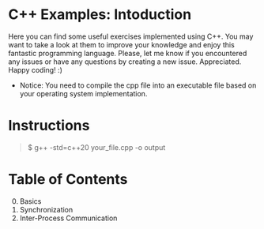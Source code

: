 # C++ Examples: Intoduction

Here you can find some useful exercises implemented using C++.
You may want to take a look at them to improve your knowledge and enjoy this fantastic programming language. Please, let me know if you encountered any issues or have any questions by creating a new issue. Appreciated. Happy coding! :)

- Notice: You need to compile the cpp file into an executable file based on your operating system implementation.

# Instructions

> $ g++ -std=c++20 your_file.cpp -o output

# Table of Contents

0. Basics
1. Synchronization
2. Inter-Process Communication
